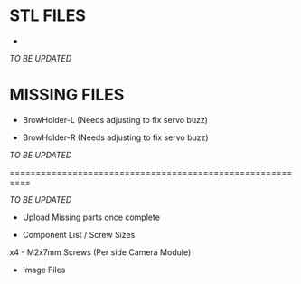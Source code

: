 STL FILES
=

-

*TO BE UPDATED*

MISSING FILES
= 

- BrowHolder-L (Needs adjusting to fix servo buzz)

- BrowHolder-R (Needs adjusting to fix servo buzz)

*TO BE UPDATED*

==========================================================

*TO BE UPDATED*
- Upload Missing parts once complete

- Component List / Screw Sizes

x4 - M2x7mm Screws (Per side Camera Module)

- Image Files


